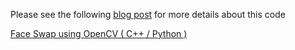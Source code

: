 Please see the following [blog post](http://www.learnopencv.com/face-swap-using-opencv-c-python/) for more details about this code

[Face Swap using OpenCV ( C++ / Python )](http://www.learnopencv.com/face-swap-using-opencv-c-python/)
